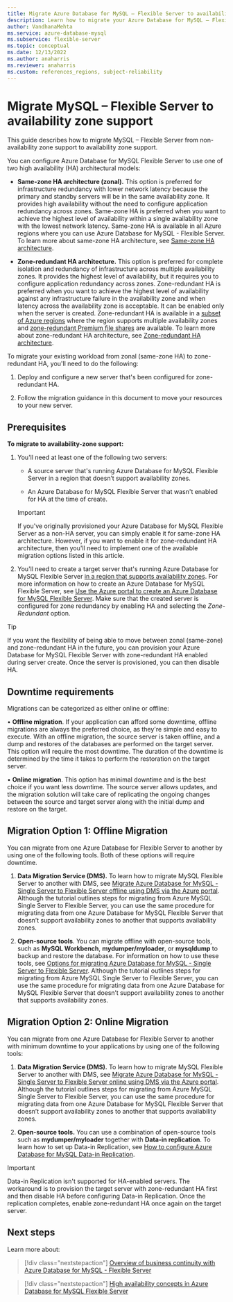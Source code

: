 ```yaml
---
title: Migrate Azure Database for MySQL – Flexible Server to availability zone support 
description: Learn how to migrate your Azure Database for MySQL – Flexible Server to availability zone support.
author: VandhanaMehta
ms.service: azure-database-mysql
ms.subservice: flexible-server
ms.topic: conceptual
ms.date: 12/13/2022
ms.author: anaharris 
ms.reviewer: anaharris
ms.custom: references_regions, subject-reliability
---
```

 
# Migrate MySQL – Flexible Server to availability zone support

This guide describes how to migrate MySQL – Flexible Server from non-availability zone support to availability zone support.

You can configure Azure Database for MySQL Flexible Server to use one of two high availability (HA) architectural models:

- **Same-zone HA architecture (zonal).** This option is preferred for infrastructure redundancy with lower network latency because the primary and standby servers will be in the same availability zone. It provides high availability without the need to configure application redundancy across zones. Same-zone HA is preferred when you want to achieve the highest level of availability within a single availability zone with the lowest network latency. Same-zone HA is available in all Azure regions where you can use Azure Database for MySQL - Flexible Server. To learn more about same-zone HA architecture, see [Same-zone HA architecture](/azure/mysql/flexible-server/concepts-high-availability#same-zone-ha-architecture).

- **Zone-redundant HA architecture.** This option is preferred for complete isolation and redundancy of infrastructure across multiple availability zones. It provides the highest level of availability, but it requires you to configure application redundancy across zones. Zone-redundant HA is preferred when you want to achieve the highest level of availability against any infrastructure failure in the availability zone and when latency across the availability zone is acceptable. It can be enabled only when the server is created. Zone-redundant HA is available in a [subset of Azure regions](/azure/mysql/flexible-server/overview#azure-regions) where the region supports multiple availability zones and [zone-redundant Premium file shares](../storage/common/storage-redundancy.md#zone-redundant-storage) are available. To learn more about zone-redundant HA architecture, see [Zone-redundant HA architecture](/azure/mysql/flexible-server/concepts-high-availability#zone-redundant-ha-architecture).

To migrate your existing workload from zonal (same-zone HA) to zone-redundant HA, you'll need to do the following:

1. Deploy and configure a new server that's been configured for zone-redundant HA.

1. Follow the migration guidance in this document to move your resources to your new server. 


## Prerequisites

**To migrate to availability-zone support:**

1. You'll need at least one of the following two servers:

     - A source server that's running Azure Database for MySQL Flexible Server in a region that doesn’t support availability zones.

     - An Azure Database for MySQL Flexible Server that wasn't enabled for HA at the time of create.  

    >[!IMPORTANT]
    > If you've originally provisioned your Azure Database for MySQL Flexible Server as a non-HA server, you can simply enable it for same-zone HA architecture. However, if you want to enable it for zone-redundant HA architecture, then you'll need to implement one of the available migration options listed in this article.
    
2.	You'll need to create a target server that's running Azure Database for MySQL Flexible Server [in a region that supports availability zones](/azure/mysql/flexible-server/overview#azure-regions). For more information on how to create an Azure Database for MySQL Flexible Server, see [Use the Azure portal to create an Azure Database for MySQL Flexible Server](/azure/mysql/flexible-server/quickstart-create-server-portal). Make sure that the created server is configured for zone redundancy by enabling HA and selecting the *Zone-Redundant* option.

>[!TIP]
> If you want the flexibility of being able to move between zonal (same-zone) and zone-redundant HA in the future, you can provision your Azure Database for MySQL Flexible Server with zone-redundant HA enabled during server create. Once the server is provisioned, you can then disable HA.



## Downtime requirements

Migrations can be categorized as either online or offline:

•	**Offline migration**.  If your application can afford some downtime, offline migrations are always the preferred choice, as they're simple and easy to execute. With an offline migration, the source server is taken offline, and a dump and restores of the databases are performed on the target server. This option will require the most downtime. The duration of the downtime is determined by the time it takes to perform the restoration on the target server.

•	**Online migration**.  This option has minimal downtime and is the best choice if you want less downtime. The source server allows updates, and the migration solution will take care of replicating the ongoing changes between the source and target server along with the initial dump and restore on the target.

## Migration Option 1: Offline Migration

You can migrate from one Azure Database for Flexible Server to another by using one of the following tools. Both of these options will require downtime.

1. **Data Migration Service (DMS).** To learn how to migrate MySQL Flexible Server to another with DMS, see [Migrate Azure Database for MySQL - Single Server to Flexible Server offline using DMS via the Azure portal](/azure/dms/tutorial-mysql-azure-single-to-flex-offline-portal). Although the tutorial outlines steps for migrating from Azure MySQL Single Server to Flexible Server, you can use the same procedure for migrating data from one Azure Database for MySQL Flexible Server that doesn’t support availability zones to another that supports availability zones.

2. **Open-source tools**. You can migrate offline with open-source tools, such as **MySQL Workbench**, **mydumper/myloader**, or **mysqldump** to backup and restore the database. For information on how to use these tools, see [Options for migrating Azure Database for  MySQL - Single Server to Flexible Server](https://techcommunity.microsoft.com/t5/azure-database-for-mysql-blog/options-for-migrating-azure-database-for-mysql-single-server-to/ba-p/2674062). Although the tutorial outlines steps for migrating from Azure MySQL Single Server to Flexible Server, you can use the same procedure for migrating data from one Azure Database for MySQL Flexible Server that doesn’t support availability zones to another that supports availability zones.

## Migration Option 2: Online Migration

You can migrate from one Azure Database for Flexible Server to another with minimum downtime to your applications by using one of the following tools:

1. **Data Migration Service (DMS).** To learn how to migrate MySQL Flexible Server to another with DMS, see [Migrate Azure Database for MySQL - Single Server to Flexible Server online using DMS via the Azure portal](/azure/dms/tutorial-mysql-azure-single-to-flex-online-portal). Although the tutorial outlines steps for migrating from Azure MySQL Single Server to Flexible Server, you can use the same procedure for migrating data from one Azure Database for MySQL Flexible Server that doesn’t support availability zones to another that supports availability zones.

2. **Open-source tools.** You can use a combination of open-source tools such as **mydumper/myloader** together with **Data-in replication**. To learn how to set up Data-in Replication, see [How to configure Azure Database for MySQL Data-in Replication](/azure/mysql/single-server/how-to-data-in-replication). 

>[!IMPORTANT]
>Data-in Replication isn't supported for HA-enabled servers. The workaround is to provision the target server with zone-redundant HA first and then disable HA before configuring Data-in Replication. Once the replication completes, enable zone-redundant HA once again on the target server.


## Next steps

Learn more about:

> [!div class="nextstepaction"]
> [Overview of business continuity with Azure Database for MySQL - Flexible Server](/azure/mysql/flexible-server/concepts-business-continuity)

> [!div class="nextstepaction"]
> [High availability concepts in Azure Database for MySQL Flexible Server](/azure/mysql/flexible-server/concepts-high-availability)

